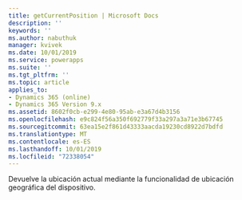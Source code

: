 ```yaml
---
title: getCurrentPosition | Microsoft Docs
description: ''
keywords: ''
ms.author: nabuthuk
manager: kvivek
ms.date: 10/01/2019
ms.service: powerapps
ms.suite: ''
ms.tgt_pltfrm: ''
ms.topic: article
applies_to:
- Dynamics 365 (online)
- Dynamics 365 Version 9.x
ms.assetid: 8602f0cb-e299-4e80-95ab-e3a67d4b3156
ms.openlocfilehash: e9c824f56a350f692779f33a297a3a71e3b67745
ms.sourcegitcommit: 63ea15e2f861d43333aacda19230cd8922d7bdfd
ms.translationtype: MT
ms.contentlocale: es-ES
ms.lasthandoff: 10/01/2019
ms.locfileid: "72338054"
---
```

Devuelve la ubicación actual mediante la funcionalidad de ubicación geográfica del dispositivo.
